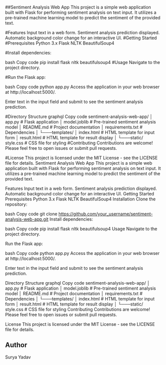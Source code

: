 ##Sentiment Analysis Web App
This project is a simple web application built with Flask for performing sentiment analysis on text input. It utilizes a pre-trained machine learning model to predict the sentiment of the provided text.

#Features
Input text in a web form.
Sentiment analysis prediction displayed.
Automatic background color change for an interactive UI.
#Getting Started
#Prerequisites
Python 3.x
Flask
NLTK
BeautifulSoup4



#Install dependencies:

bash
Copy code
pip install flask nltk beautifulsoup4
#Usage
Navigate to the project directory.

#Run the Flask app:

bash
Copy code
python app.py
Access the application in your web browser at http://localhost:5000/.

Enter text in the input field and submit to see the sentiment analysis prediction.

#Directory Structure
graphql
Copy code
sentiment-analysis-web-app/
│   app.py               # Flask application
│   model.joblib         # Pre-trained sentiment analysis model
│   README.md            # Project documentation
│   requirements.txt     # Dependencies
│
└───templates/
│       index.html       # HTML template for input form
│       result.html      # HTML template for result display
│
└───static/
        style.css        # CSS file for styling
#Contributing
Contributions are welcome! Please feel free to open issues or submit pull requests.

#License
This project is licensed under the MIT License - see the LICENSE file for details.
Sentiment Analysis Web App
This project is a simple web application built with Flask for performing sentiment analysis on text input. It utilizes a pre-trained machine learning model to predict the sentiment of the provided text.

Features
Input text in a web form.
Sentiment analysis prediction displayed.
Automatic background color change for an interactive UI.
Getting Started
Prerequisites
Python 3.x
Flask
NLTK
BeautifulSoup4
Installation
Clone the repository:

bash
Copy code
git clone https://github.com/your_username/sentiment-analysis-web-app.git
Install dependencies:

bash
Copy code
pip install flask nltk beautifulsoup4
Usage
Navigate to the project directory.

Run the Flask app:

bash
Copy code
python app.py
Access the application in your web browser at http://localhost:5000/.

Enter text in the input field and submit to see the sentiment analysis prediction.

Directory Structure
graphql
Copy code
sentiment-analysis-web-app/
│   app.py               # Flask application
│   model.joblib         # Pre-trained sentiment analysis model
│   README.md            # Project documentation
│   requirements.txt     # Dependencies
│
└───templates/
│       index.html       # HTML template for input form
│       result.html      # HTML template for result display
│
└───static/
        style.css        # CSS file for styling
Contributing
Contributions are welcome! Please feel free to open issues or submit pull requests.

License
This project is licensed under the MIT License - see the LICENSE file for details.
## Author

Surya Yadav
